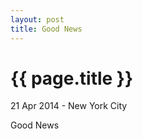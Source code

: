 ```yaml
---
layout: post
title: Good News
---
```


{{ page.title }}
================

<p class="meta">21 Apr 2014 - New York City</p>

Good News
